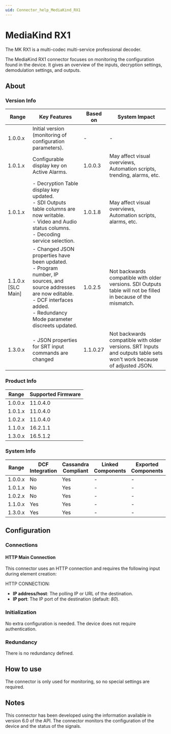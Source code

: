 ```yaml
---
uid: Connector_help_MediaKind_RX1
---
```


# MediaKind RX1

The MK RX1 is a multi-codec multi-service professional decoder.

The MediaKind RX1 connector focuses on monitoring the configuration found in the device. It gives an overview of the inputs, decryption settings, demodulation settings, and outputs.

## About

### Version Info

| Range | Key Features | Based on | System Impact |
|--|--|--|--|
| 1.0.0.x | Initial version (monitoring of configuration parameters). | - | - |
| 1.0.1.x | Configurable display key on Active Alarms. | 1.0.0.3 | May affect visual overviews, Automation scripts, trending, alarms, etc. |
| 1.0.1.x | - Decryption Table display key updated.<br>- SDI Outputs table columns are now writable.<br>- Video and Audio status columns.<br>- Decoding service selection. | 1.0.1.8 | May affect visual overviews, Automation scripts, alarms, etc. |
| 1.1.0.x [SLC Main] | - Changed JSON properties have been updated.<br>- Program number, IP sources, and source addresses are now editable.<br>- DCF interfaces added.<br>- Redundancy Mode parameter discreets updated. | 1.0.2.5 | Not backwards compatible with older versions. SDI Outputs table will not be filled in because of the mismatch. |
| 1.3.0.x | - JSON properties for SRT input commands are changed | 1.1.0.27 | Not backwards compatible with older versions. SRT Inputs and outputs table sets won't work because of adjusted JSON. |

### Product Info

| Range     | Supported Firmware     |
|-----------|------------------------|
| 1.0.0.x   | 11.0.4.0               |
| 1.0.1.x   | 11.0.4.0               |
| 1.0.2.x   | 11.0.4.0               |
| 1.1.0.x   | 16.2.1.1               |
| 1.3.0.x   | 16.5.1.2               |

### System Info

| Range     | DCF Integration     | Cassandra Compliant     | Linked Components     | Exported Components     |
|-----------|---------------------|-------------------------|-----------------------|-------------------------|
| 1.0.0.x   | No                  | Yes                     | -                     | -                       |
| 1.0.1.x   | No                  | Yes                     | -                     | -                       |
| 1.0.2.x   | No                  | Yes                     | -                     | -                       |
| 1.1.0.x   | Yes                 | Yes                     | -                     | -                       |
| 1.3.0.x   | Yes                 | Yes                     | -                     | -                       |

## Configuration

### Connections

#### HTTP Main Connection

This connector uses an HTTP connection and requires the following input during element creation:

HTTP CONNECTION:

- **IP address/host**: The polling IP or URL of the destination.
- **IP port**: The IP port of the destination (default: *80*).

### Initialization

No extra configuration is needed. The device does not require authentication.

### Redundancy

There is no redundancy defined.

## How to use

The connector is only used for monitoring, so no special settings are required.

## Notes

This connector has been developed using the information available in version 6.0 of the API. The connector monitors the configuration of the device and the status of the signals.
